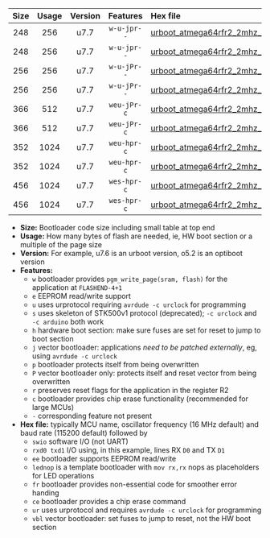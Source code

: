 |Size|Usage|Version|Features|Hex file|
|:-:|:-:|:-:|:-:|:--|
|248|256|u7.7|`w-u-jpr--`|[urboot_atmega64rfr2_2mhz_57600bps_swio_rxd2_txd3_lednop_ur_vbl.hex](https://raw.githubusercontent.com/stefanrueger/urboot.hex/main/mcus/atmega64rfr2/fcpu_2mhz/57600_bps/urboot_atmega64rfr2_2mhz_57600bps_swio_rxd2_txd3_lednop_ur_vbl.hex)|
|248|256|u7.7|`w-u-jpr--`|[urboot_atmega64rfr2_2mhz_57600bps_swio_rxe0_txe1_lednop_ur_vbl.hex](https://raw.githubusercontent.com/stefanrueger/urboot.hex/main/mcus/atmega64rfr2/fcpu_2mhz/57600_bps/urboot_atmega64rfr2_2mhz_57600bps_swio_rxe0_txe1_lednop_ur_vbl.hex)|
|256|256|u7.7|`w-u-jPr--`|[urboot_atmega64rfr2_2mhz_57600bps_swio_rxd2_txd3_ur_vbl.hex](https://raw.githubusercontent.com/stefanrueger/urboot.hex/main/mcus/atmega64rfr2/fcpu_2mhz/57600_bps/urboot_atmega64rfr2_2mhz_57600bps_swio_rxd2_txd3_ur_vbl.hex)|
|256|256|u7.7|`w-u-jPr--`|[urboot_atmega64rfr2_2mhz_57600bps_swio_rxe0_txe1_ur_vbl.hex](https://raw.githubusercontent.com/stefanrueger/urboot.hex/main/mcus/atmega64rfr2/fcpu_2mhz/57600_bps/urboot_atmega64rfr2_2mhz_57600bps_swio_rxe0_txe1_ur_vbl.hex)|
|366|512|u7.7|`weu-jPr-c`|[urboot_atmega64rfr2_2mhz_57600bps_swio_rxd2_txd3_ee_lednop_fr_ce_ur_vbl.hex](https://raw.githubusercontent.com/stefanrueger/urboot.hex/main/mcus/atmega64rfr2/fcpu_2mhz/57600_bps/urboot_atmega64rfr2_2mhz_57600bps_swio_rxd2_txd3_ee_lednop_fr_ce_ur_vbl.hex)|
|366|512|u7.7|`weu-jPr-c`|[urboot_atmega64rfr2_2mhz_57600bps_swio_rxe0_txe1_ee_lednop_fr_ce_ur_vbl.hex](https://raw.githubusercontent.com/stefanrueger/urboot.hex/main/mcus/atmega64rfr2/fcpu_2mhz/57600_bps/urboot_atmega64rfr2_2mhz_57600bps_swio_rxe0_txe1_ee_lednop_fr_ce_ur_vbl.hex)|
|352|1024|u7.7|`weu-hpr-c`|[urboot_atmega64rfr2_2mhz_57600bps_swio_rxd2_txd3_ee_lednop_fr_ce_ur.hex](https://raw.githubusercontent.com/stefanrueger/urboot.hex/main/mcus/atmega64rfr2/fcpu_2mhz/57600_bps/urboot_atmega64rfr2_2mhz_57600bps_swio_rxd2_txd3_ee_lednop_fr_ce_ur.hex)|
|352|1024|u7.7|`weu-hpr-c`|[urboot_atmega64rfr2_2mhz_57600bps_swio_rxe0_txe1_ee_lednop_fr_ce_ur.hex](https://raw.githubusercontent.com/stefanrueger/urboot.hex/main/mcus/atmega64rfr2/fcpu_2mhz/57600_bps/urboot_atmega64rfr2_2mhz_57600bps_swio_rxe0_txe1_ee_lednop_fr_ce_ur.hex)|
|456|1024|u7.7|`wes-hpr-c`|[urboot_atmega64rfr2_2mhz_57600bps_swio_rxd2_txd3_ee_lednop_fr_ce.hex](https://raw.githubusercontent.com/stefanrueger/urboot.hex/main/mcus/atmega64rfr2/fcpu_2mhz/57600_bps/urboot_atmega64rfr2_2mhz_57600bps_swio_rxd2_txd3_ee_lednop_fr_ce.hex)|
|456|1024|u7.7|`wes-hpr-c`|[urboot_atmega64rfr2_2mhz_57600bps_swio_rxe0_txe1_ee_lednop_fr_ce.hex](https://raw.githubusercontent.com/stefanrueger/urboot.hex/main/mcus/atmega64rfr2/fcpu_2mhz/57600_bps/urboot_atmega64rfr2_2mhz_57600bps_swio_rxe0_txe1_ee_lednop_fr_ce.hex)|

- **Size:** Bootloader code size including small table at top end
- **Usage:** How many bytes of flash are needed, ie, HW boot section or a multiple of the page size
- **Version:** For example, u7.6 is an urboot version, o5.2 is an optiboot version
- **Features:**
  + `w` bootloader provides `pgm_write_page(sram, flash)` for the application at `FLASHEND-4+1`
  + `e` EEPROM read/write support
  + `u` uses urprotocol requiring `avrdude -c urclock` for programming
  + `s` uses skeleton of STK500v1 protocol (deprecated); `-c urclock` and `-c arduino` both work
  + `h` hardware boot section: make sure fuses are set for reset to jump to boot section
  + `j` vector bootloader: applications *need to be patched externally*, eg, using `avrdude -c urclock`
  + `p` bootloader protects itself from being overwritten
  + `P` vector bootloader only: protects itself and reset vector from being overwritten
  + `r` preserves reset flags for the application in the register R2
  + `c` bootloader provides chip erase functionality (recommended for large MCUs)
  + `-` corresponding feature not present
- **Hex file:** typically MCU name, oscillator frequency (16 MHz default) and baud rate (115200 default) followed by
  + `swio` software I/O (not UART)
  + `rxd0 txd1` I/O using, in this example, lines RX `D0` and TX `D1`
  + `ee` bootloader supports EEPROM read/write
  + `lednop` is a template bootloader with `mov rx,rx` nops as placeholders for LED operations
  + `fr` bootloader provides non-essential code for smoother error handing
  + `ce` bootloader provides a chip erase command
  + `ur` uses urprotocol and requires `avrdude -c urclock` for programming
  + `vbl` vector bootloader: set fuses to jump to reset, not the HW boot section
